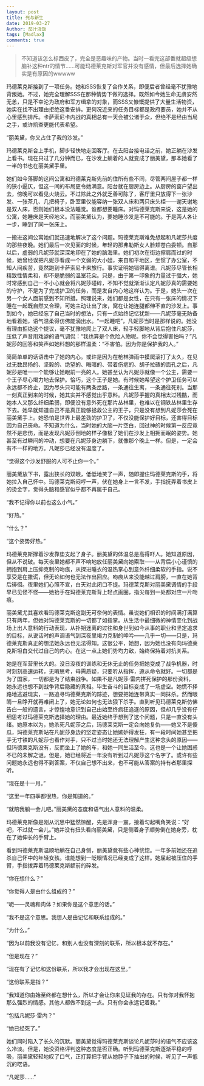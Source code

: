 ```yaml
---
layout: post
title: 死与新生
date: 2019-03-27
Author: 茄汁浇饭 
tags: [Madlax]
comments: true
---
```


> 不知道该怎么标西皮了，完全是恶趣味的产物。当时一看完这部番就超级想脑补这种ntr的情节……可能玛德莱克斯对军官并没有感情，但最后选择她确实是有原因的wwwww

玛德莱克斯接到了一项任务。她和SSS恢复了合作关系，即便后者曾经毫不犹豫地背叛她。不过，她完全理解SSS在那种情势下做的选择。既然如今她生命无虞安然无恙，只是不幸沦为政府和军方缉拿的对象，而SSS又慷慨提供了大量生活物资，她实在找不出理由拒绝这番安排。更何况近来的任务目标都是政府要员，她并不从心里感到排斥。卡萨索尼卡内战的真相总有一天会被公诸于众，但绝不是经由当局之手，或许凯查更能代表希望。

“丽美黛，你又占住了我的沙发。”

玛德莱克斯合上手机，脚步轻快地走回客厅。在去阳台接电话之前，她正躺在沙发上看书。现在只过了几分钟而已，在沙发上躺着的人就变成了丽美黛，那本她看了一半的书也在丽美黛手里。

她们如今落脚的这间公寓和玛德莱克斯先前的住所有些不同，尽管两间屋子都一样的狭小逼仄，但这一间的布局更令她满意。阳台就在厨房边上。从厨房的窗户望出去，傍晚可以看见火烧云。不过除此之外就乏善可陈了，客厅里只放得下一张沙发、一张茶几、几把椅子，卧室里仅能容纳一张双人床和两只床头柜——谢天谢地是双人床，否则她们根本没法睡觉。谁都想要睡床。对玛德莱克斯来说，这是她的公寓，她睡床是天经地义。而丽美黛认为，要她睡沙发是不可能的。于是两人各让一步，睡到了同一张床上。

一搬进这间公寓她们就迅速地解决了这个问题。玛德莱克斯难免想起和凡妮莎共度的那些夜晚。她们最后一次见面的时候，年轻的那弗勒斯女人脸颊苍白委顿。自那以后，虚弱的凡妮莎就深深地印在了她的脑海里。她们初次在街边擦肩而过的时候，她曾经误把凡妮莎看成一个文弱的大小姐，来自和平地区，坐惯了办公室，不知人间疾苦，竟然跑到卡萨索尼卡来旅行。事实证明她错得离谱。凡妮莎尽管长相精致性情柔和，却不是脆弱的温室花朵。只是，由于第一印象的力量过于强大，她时常感到自己一不小心就会将凡妮莎碰碎，不知不觉就渐渐认定凡妮莎真的需要她的守护，不是为了完成护卫的任务，而是发自内心地这样认为。于是，她头一次在另一个女人面前感到不知所措。照理说来，她们都是女性，在只有一张床的情况下睡在一起既自然又合理，可她主动让出了床，窝在让她连腿都伸不直的沙发上。事到如今，她已经忘了自己当时的想法，只有一点始终记忆犹新——凡妮莎毫无防备地看着她，语气温柔得仿佛能滴出水。“一起睡吧”，凡妮莎当时是那样说的。她没有理由拒绝这个提议，毫不犹豫地爬上了双人床，轻手轻脚地从背后抱住凡妮莎，压低了声音用戏谑的语气调侃：“我也算是个危险人物呢。你不会觉得害怕吗？”凡妮莎的回答和笑声如她料想的那样温柔：“不害怕。因为你是保护我的人。”

简简单单的话语击中了她的内心。或许是因为在枪林弹雨中摸爬滚打了太久，在见过无数昂扬的、坚毅的、绝望的、晦暗的、带着伤疤的、胡子拉碴的面孔之后，凡妮莎是唯一一个能够让她眼前一亮的人。她甚至认为凡妮莎就像一个公主，需要一个王子尽心竭力地去保护。恰巧，这个王子是她。有时候她希望这个护卫任务可以永远都不终止，因为尽头只可能有两条岔路，一条通往生离，一条通往死别。当那一刻真正到来的时候，她其实并不感觉出乎意料。凡妮莎手握的真相太过残酷，而她本人又那么纤细柔弱，即便没有意外死在那片丛林里，也难以在钢铁丛林里生存下去。她早就知道自己不是真正能够拯救公主的王子，只是没有想到凡妮莎会死在丽美黛手上。她恐怕是世界上最差劲的护卫了，不仅没能保护好目标，还害得目标因为自己丧命。不知道为什么，当时她的大脑一片空白，回过神的时候第一反应竟然不是悲伤，而是发现凡妮莎倒地的样子像极了她们在沙发上相拥而眠的姿势。她甚至有过瞬间的冲动，想要在凡妮莎身边躺下，就像那个晚上一样。但是，一定会有不一样的地方。凡妮莎已经没有温度了。

“觉得这个沙发舒服的人可不止你一个。”

丽美黛放下书，露出狭长的双眼，低低地笑了一声，随即握住玛德莱克斯的手，将她拉入自己怀中。玛德莱克斯闷哼一声，伏在她身上一言不发，手指抚弄着书皮上的烫金字，觉得头脑和感官似乎都不再属于自己。

“我不记得你以前也这么小气。”

“好热。”

“什么？”

“这个姿势好热。”

玛德莱克斯撑着沙发靠垫支起了身子。丽美黛的体温总是高得吓人。她知道原因，但从不说破。每天夜里她都不声不响地放任丽美黛向她索取——从背后小心谨慎的拥抱到肩上压抑克制的吻痕，从探进睡衣的温热掌心到意外纤细柔软的手指。说不享受是在撒谎，但无论如何也无法作出回应。吻痕从来没能越过肩膀，一直在她背后徘徊。夜里她们心照不宣，白天对此闭口不提。玛德莱克斯对丽美黛调情的手段早已见怪不怪——她抬手在玛德莱克斯背上轻点画圈，指尖每到一处都对应一片吻痕。

丽美黛尤其喜欢看玛德莱克斯这副无可奈何的表情。虽说她们相识的时间满打满算只有两年，但她对玛德莱克斯的一切都了如指掌。从生活中最细微的神情变化到战场上出人意料的行动表现，从扑朔迷离的过往和身世到如今从事的职业和坚定追求的目标，从说话时的声调语气到深夜里竭力克制的呻吟——几乎一切——只是，玛德莱克斯真正的想法她永远也无法得知。这很公平，她想，因为她也没有向玛德莱克斯坦白交代过自己的内心。在这一点上她们势均力敌，始终保持着对抗关系。

她是在军营里长大的。没日没夜的训练和无休无止的任务把她变成了战争机器，时时刻刻高速运转，无暇思考，毋需质疑，只要听从指挥，遵从命令就好。一切都是为了国家，一切都是为了结束战争。如果不是凡妮莎·雷内拼死保护的那份资料，她永远也想不到战争背后隐藏的真相。毕生奋斗的目标变成了一场虚空。她慌不择路地逃避现实，一路追寻玛德莱克斯的踪迹，想要把她连带真实一同抹杀。然而眼睛一旦睁开就再难闭上了，她无论如何也无法狠下杀手。直到听见玛德莱克斯仿佛告白一般的遗言，才惊惶地意识到自己由始至终疯狂追逐的原因，但却几乎没有仔细思考过玛德莱克斯选择她的理由。最近她终于想到了这个问题，只是一直没有头绪。她原本以为，她杀死凡妮莎之后，玛德莱克斯一定会向她复仇——她又不是傻瓜，玛德莱克斯站在凡妮莎身边的坚定姿态让她嫉妒得发狂，有一段时间她甚至把手无寸铁的凡妮莎也看作对手，只不过当时她还无法理解产生这种念头的原因——但玛德莱克斯没有，反而坐上了她的车，和她一同生活至今。这也是一个让她困惑不已的未解之谜。但是，她已经将近一年没有听到过凡妮莎这个名字了。或许有些问题她永远也得不到答案，不仅自己想不出来，也不可能从答案的持有者那里探听。

“现在是十一月。”

“这里一年四季都很热，你是知道的。”

“就陪我躺一会儿吧。”丽美黛的态度和语气出人意料的温柔。

玛德莱克斯像是刚从沉思中猛然惊醒，先是浑身一震，接着勾起嘴角笑说：“好吧，不过就一会儿。”她并没有扭头看向丽美黛，只是侧着身子顺势倒在她身旁，枕在了她伸长的手臂上。

看到玛德莱克斯温顺地躺在自己身侧，丽美黛竟有些心神恍惚。一年多前她还在追杀自己怀中的年轻女孩。谁能想到一眨眼情况已经变成了这样。她屈起被压住的手臂，手指拨弄着玛德莱克斯额前的碎发。

“你在想什么？”

“你觉得人是由什么组成的？”

“呃——灵魂和肉体？如果你是这个意思的话。”

“我不是这个意思。我想人是由记忆和联系组成的。”

“为什么。”

“因为以前我没有记忆，和别人也没有深刻的联系，所以根本就不存在。”

“但是现在？”

“现在有了记忆和这份联系，所以我才会出现在这里。”

“这份联系是指？”

“我知道你由始至终都在想什么，所以才会让你来见证我的存在。只有你对我怀抱那么强烈的情感。其他人都做不到这一点。只有你会永远记着我。”

“包括凡妮莎·雷内？”

“她已经死了。”

她们同时陷入了长久的沉默。丽美黛觉得玛德莱克斯谈论凡妮莎时的语气不应该这么冷淡。但是，她没资格评判这种态度是否正确。听到玛德莱克斯逐渐平稳的呼吸，丽美黛轻轻地叹了口气，正打算把手臂从她脖子下抽出的时候，听见了一声低沉的呓语。

“凡妮莎……”